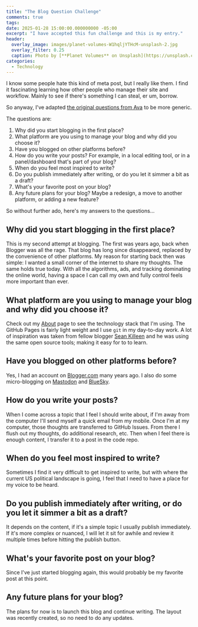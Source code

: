 ```yaml
---
title: "The Blog Question Challenge"
comments: true
tags:
date: 2025-01-28 15:00:00.000000000 -05:00
excerpt: "I have accepted this fun challenge and this is my entry."
header:
  overlay_image: images/planet-volumes-W1hqljYTHcM-unsplash-2.jpg
  overlay_filter: 0.25
  caption: Photo by [**Planet Volumes** on Unsplash](https://unsplash.com/@planetvolumes?utm_content=creditCopyText&utm_medium=referral&utm_source=unsplash)
categories:
  - Technology
---
```


I know some people hate this kind of meta post, but I really like them. I find
it fascinating learning how other people who manage their site and workflow.
Mainly to see if there's something I can steal, er um, borrow.

So anyway, I've adapted [the original questions from Ava](https://blog.avas.space/bear-blog-challenge/)
to be more generic.

The questions are:

1. Why did you start blogging in the first place?
1. What platform are you using to manage your blog and why did you choose it?
1. Have you blogged on other platforms before?
1. How do you write your posts? For example, in a local editing tool, or in a
panel/dashboard that's part of your blog?
1. When do you feel most inspired to write?
1. Do you publish immediately after writing, or do you let it simmer a bit as a
draft?
1. What's your favorite post on your blog?
1. Any future plans for your blog? Maybe a redesign, a move to another platform,
or adding a new feature?

So without further ado, here's my answers to the questions...

## Why did you start blogging in the first place?

This is my second attempt at blogging. The first was years ago, back when
Blogger was all the rage. That blog has long since disappeared, replaced
by the convenience of other platforms. My reason for starting back then was
simple: I wanted a small corner of the internet to share my thoughts. The same
holds true today. With all the algorithms, ads, and tracking dominating the
online world, having a space I can call my own and fully control feels more
important than ever.

## What platform are you using to manage your blog and why did you choose it?

Check out my [About](/about) page to see the technology stack that I'm using.
The GitHub Pages is fairly light weight and I use `git` in my day-to-day work.
A lot of inspiration was taken from fellow blogger [Sean Killeen](https://seankilleen.com)
and he was using the same open source tools; making it easy for to to learn.

## Have you blogged on other platforms before?

Yes, I had an account on [Blogger.com](https://blogger.com) many years ago.
I also do some micro-blogging on [Mastodon](https://woof.group/@w0ger) and
[BlueSky](https://bsky.app/profile/rogernoden.com).

## How do you write your posts?

When I come across a topic that I feel I should write about, if I'm away from
the computer I'll send myself a quick email from my mobile. Once I'm at my
computer, those thoughts are transferred to GitHub Issues. From there I flush
out my thoughts, do additional research, etc. Then when I feel there is enough
content, I transfer it to a post in the code repo.

## When do you feel most inspired to write?

Sometimes I find it very difficult to get inspired to write, but with where the
current US political landscape is going, I feel that I need to have a place
for my voice to be heard.

## Do you publish immediately after writing, or do you let it simmer a bit as a draft?

It depends on the content, if it's a simple topic I usually publish immediately.
If it's more complex or nuanced, I will let it sit for awhile and review it
multiple times before hitting the publish button.

## What's your favorite post on your blog?

Since I've just started blogging again, this would probably be my favorite
post at this point.

## Any future plans for your blog?

The plans for now is to launch this blog and continue writing.
The layout was recently created, so no need to do any updates.
